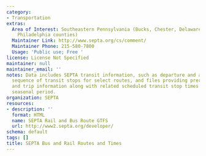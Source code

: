 ```yaml
---
category:
- Transportation
extras:
  Area of Interest: Southeastern Pennsylvania (Bucks, Chester, Delaware, Montgomery,
    Philadelphia counties)
  Maintainer Link: http://www.septa.org/cs/comment/
  Maintainer Phone: 215-580-7800
  Usage: 'Public use; Free '
license: License Not Specified
maintainer: null
maintainer_email: ''
notes: Data includes SEPTA transit information, such as departure and arrival times,
  sequence of transit stops for select routes, and files providing prerequisite route
  and trip information along with related scheduled transit stop times over a specified
  seasonal period.
organization: SEPTA
resources:
- description: ''
  format: HTML
  name: SEPTA Rail and Bus Route GTFS
  url: http://www2.septa.org/developer/
schema: default
tags: []
title: SEPTA Bus and Rail Routes and Times
---
```

